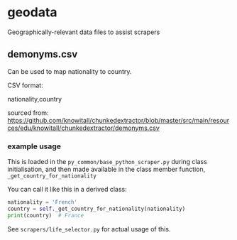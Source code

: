 # geodata

Geographically-relevant data files to assist scrapers

## demonyms.csv

Can be used to map nationality to country.

CSV format:

nationality,country

sourced from:
https://github.com/knowitall/chunkedextractor/blob/master/src/main/resources/edu/knowitall/chunkedextractor/demonyms.csv

### example usage

This is loaded in the `py_common/base_python_scraper.py` during class initialisation, and then made available in the class member function, `_get_country_for_nationality`

You can call it like this in a derived class:

```python
nationality = 'French'
country = self._get_country_for_nationality(nationality)
print(country)  # France
```

See `scrapers/life_selector.py` for actual usage of this.
